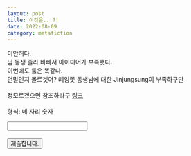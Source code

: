 ```yaml
---
layout: post
title: 이것은...?!
date: 2022-08-09
category: metafiction
---
```

<script>
  function jsMove(){
    var baselink = "https://hahsy-hr.github.io/2022";
    var tail = "bday/";
    var pc = document.getElementById('passcode').value;
    alert("접속을 시도합니다. 404에러가 났다면, 틀렸지롱!");
    var temp = baselink.concat(pc);
    window.open(temp.concat(tail));
  }
</script>
<p>
미안허다.<br>
님 동생 졸라 바빠서 아이디어가 부족햇다.<br>
이번에도 룰은 똑같다.<br>
먼말인지 몰르겟어? 뗴잉쯧 동생님에 대한 Jinjungsung이 부족하구만<br>
<br>
정모르겠으면 참조하라구 <a href="/metafiction/2021/08/09/surprise.html">링크</a><br>
<br>
형식: 네 자리 숫자<br>
  <form autocomplete='off' onsubmit = "jsMove();">
      <input id = 'passcode' type='text' required><br><br>
      <input type = 'submit' value = '제출합니다.'>
    </form>
</p>
